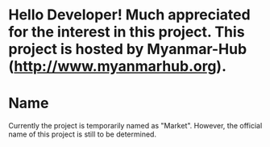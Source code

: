 Hello Developer! Much appreciated for the interest in this project. This project is hosted by Myanmar-Hub (http://www.myanmarhub.org).
======
Name
======
Currently the project is temporarily named as "Market". However, the official name of this project is still to be determined.